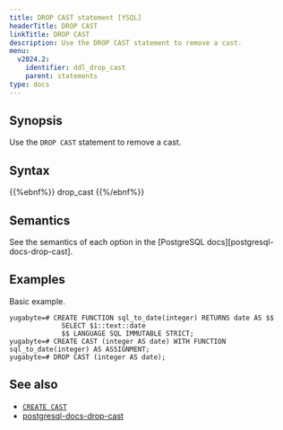 ```yaml
---
title: DROP CAST statement [YSQL]
headerTitle: DROP CAST
linkTitle: DROP CAST
description: Use the DROP CAST statement to remove a cast.
menu:
  v2024.2:
    identifier: ddl_drop_cast
    parent: statements
type: docs
---
```


## Synopsis

Use the `DROP CAST` statement to remove a cast.

## Syntax

{{%ebnf%}}
  drop_cast
{{%/ebnf%}}

## Semantics

See the semantics of each option in the [PostgreSQL docs][postgresql-docs-drop-cast].

## Examples

Basic example.

```plpgsql
yugabyte=# CREATE FUNCTION sql_to_date(integer) RETURNS date AS $$
             SELECT $1::text::date
             $$ LANGUAGE SQL IMMUTABLE STRICT;
yugabyte=# CREATE CAST (integer AS date) WITH FUNCTION sql_to_date(integer) AS ASSIGNMENT;
yugabyte=# DROP CAST (integer AS date);
```

## See also

- [`CREATE CAST`](../ddl_create_cast)
- [postgresql-docs-drop-cast](https://www.postgresql.org/docs/current/sql-dropcast.html)
